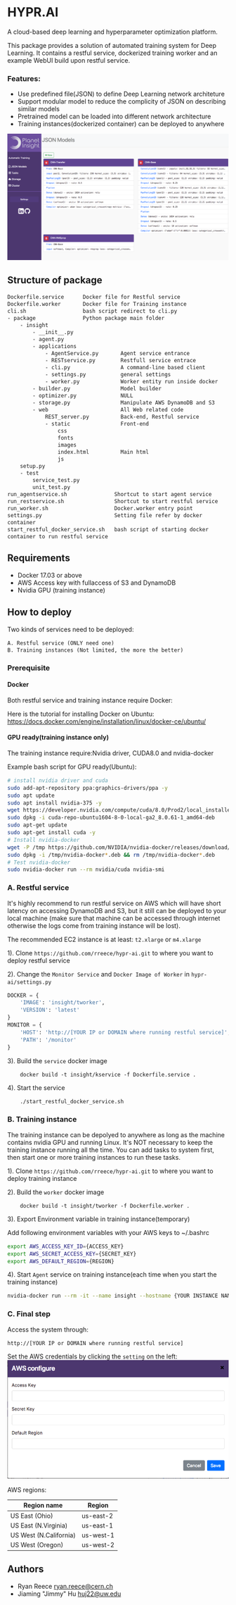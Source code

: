 # HYPR.AI

A cloud-based deep learning and hyperparameter optimization platform.

This package provides a solution of automated training system for Deep Learning. It contains a restful service, dockerized training worker and an example WebUI build upon restful service.

### Features:

  * Use predefined file(JSON) to define Deep Learning network architeture
  * Support modular model to reduce the complicity of JSON on describing similar models
  * Pretrained model can be loaded into different network architecture
  * Training instances(dockerized container) can be deployed to anywhere

![screen](media/main_screenshot.png)


## Structure of package

    Dockerfile.service      Docker file for Restful service
    Dockerfile.worker       Docker file for Training instance
    cli.sh                  bash script redirect to cli.py
    - package               Python package main folder
        - insight
            - __init__.py
            - agent.py
            - applications
                - AgentService.py       Agent service entrance
                - RESTservice.py        Restfull service entrace
                - cli.py                A command-line based client
                - settings.py           general settings
                - worker.py             Worker entity run inside docker
            - builder.py                Model builder
            - optimizer.py              NULL
            - storage.py                Manipulate AWS DynamoDB and S3
            - web                       All Web related code
                REST_server.py          Back-end, Restful service
                - static                Front-end
                    css
                    fonts
                    images
                    index.html          Main html
                    js
        setup.py
        - test
            service_test.py
            unit_test.py
    run_agentservice.sh               Shortcut to start agent service
    run_restservice.sh                Shortcut to start restful service
    run_worker.sh                     Docker.worker entry point
    settings.py                       Setting file refer by docker container
    start_restful_docker_service.sh   bash script of starting docker container to run restful service

## Requirements  

- Docker 17.03 or above
- AWS Access key with fullaccess of S3 and DynamoDB
- Nvidia GPU (training instance)


## How to deploy
Two kinds of services need to be deployed:

    A. Restful service (ONLY need one)
    B. Training instances (Not limited, the more the better)

### Prerequisite

#### Docker
Both restful service and training instance require Docker:

Here is the tutorial for installing Docker on Ubuntu: https://docs.docker.com/engine/installation/linux/docker-ce/ubuntu/

#### GPU ready(training instance only)
The training instance require:Nvidia driver, CUDA8.0 and nvidia-docker

Example bash script for GPU ready(Ubuntu):
``` bash
# install nvidia driver and cuda
sudo add-apt-repository ppa:graphics-drivers/ppa -y
sudo apt update
sudo apt install nvidia-375 -y
wget https://developer.nvidia.com/compute/cuda/8.0/Prod2/local_installers/cuda-repo-ubuntu1604-8-0-local-ga2_8.0.61-1_amd64-deb
sudo dpkg -i cuda-repo-ubuntu1604-8-0-local-ga2_8.0.61-1_amd64-deb
sudo apt-get update
sudo apt-get install cuda -y
# Install nvidia-docker
wget -P /tmp https://github.com/NVIDIA/nvidia-docker/releases/download/v1.0.1/nvidia-docker_1.0.1-1_amd64.deb
sudo dpkg -i /tmp/nvidia-docker*.deb && rm /tmp/nvidia-docker*.deb
# Test nvidia-docker
sudo nvidia-docker run --rm nvidia/cuda nvidia-smi
```

### A. Restful service
It's highly recommend to run restful service on AWS which will have short latency on accessing DynamoDB and S3, but it still can be deployed to your local machine (make sure that machine can be accessed through internet otherwise the logs come from training instance will be lost).

The recommended EC2 instance is at least: `t2.xlarge` or `m4.xlarge`

1). Clone `https://github.com/rreece/hypr-ai.git` to where you want to deploy restful service

2). Change the `Monitor Service` and `Docker Image of Worker` in `hypr-ai/settings.py`
```Python
DOCKER = {
    'IMAGE': 'insight/tworker',
    'VERSION': 'latest'
}
MONITOR = {
    'HOST': 'http://[YOUR IP or DOMAIN where running restful service]',
    'PATH': '/monitor'
}
```

3). Build the `service` docker image
``` docker
    docker build -t insight/kservice -f Dockerfile.service .
``` 

4). Start the service
```bash
    ./start_restful_docker_service.sh
```

### B. Training instance
The training instance can be depolyed to anywhere as long as the machine contains nvidia GPU and running Linux. It's NOT necessary to keep the training instance running all the time. You can add tasks to system first, then start one or more training instances to run these tasks.

1). Clone `https://github.com/rreece/hypr-ai.git` to where you want to deploy training instance

2). Build the `worker` docker image
``` docker
    docker build -t insight/tworker -f Dockerfile.worker .
```

3). Export Environment variable in training instance(temporary)

Add following environment variables with your AWS keys to ~/.bashrc
``` bash
export AWS_ACCESS_KEY_ID={ACCESS_KEY}
export AWS_SECRET_ACCESS_KEY={SECRET_KEY}
export AWS_DEFAULT_REGION={REGION}
```

4). Start `Agent` service on training instance(each time when you start the training instance)
``` bash
nvidia-docker run --rm -it --name insight --hostname {YOUR INSTANCE NAME} -v /var/run/docker.sock:/var/run/docker.sock -e AWS_ACCESS_KEY_ID=${AWS_ACCESS_KEY_ID} -e AWS_SECRET_ACCESS_KEY=${AWS_SECRET_ACCESS_KEY} -e AWS_DEFAULT_REGION=${AWS_DEFAULT_REGION} insight/tworker
```

### C. Final step
Access the system through:

    http://[YOUR IP or DOMAIN where running restful service]

Set the AWS credentials by clicking the `setting` on the left:
![aws](media/aws_setting.png)

AWS regions:

| Region name  | Region |
| ------------- | ------------- |
| US East (Ohio)  | us-east-2  |
| US East (N.Virginia)  | us-east-1  |
| US West (N.California) |	us-west-1 |
| US West (Oregon) | us-west-2 |


## Authors

-   Ryan Reece  <ryan.reece@cern.ch>
-   Jiaming "Jimmy" Hu  <huj22@uw.edu>

